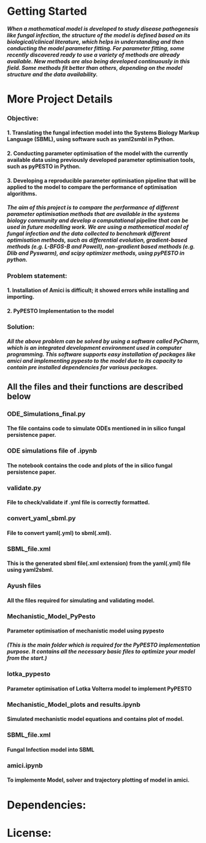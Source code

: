 # Getting Started
##### When a mathematical model is developed to study disease pathogenesis like fungal infection, the structure of the model is defined based on its biological/clinical literature, which helps in understanding and then conducting the model parameter fitting. For parameter fitting, some recently discovered ready to use a variety of methods are already available. New methods are also being developed continuously in this field. Some methods fit better than others, depending on the model structure and the data availability. 

# More Project Details 
### Objective:
#### 1.	Translating the fungal infection model into the Systems Biology Markup Language (SBML), using software such as yaml2smbl in Python.
#### 2.	Conducting parameter optimisation of the model with the currently available data using previously developed parameter optimisation tools, such as pyPESTO in Python.
#### 3.	Developing a reproducible parameter optimisation pipeline that will be applied to the model to compare the performance of optimisation algorithms.

##### The aim of this project is to compare the performance of different parameter optimisation methods that are available in the systems biology community and develop a computational pipeline that can be used in future modelling work. We are using a mathematical model of fungal infection and the data collected to benchmark different optimisation methods, such as differential evolution, gradient-based methods (e.g. L-BFGS-B and Powell), non-gradient based methods (e.g. Dlib and Pyswarm), and scipy optimizer methods, using pyPESTO in python.

### Problem statement:
#### 1. Installation of Amici is difficult; it showed errors while installing and importing.
#### 2. PyPESTO Implementation to the model
### Solution:
##### All the above problem can be solved by using a software called PyCharm, which is an integrated development environment used in computer programming. This software supports easy installation of packages like amici and implementing pypesto to the model due to its capacity to contain pre installed dependencies for various packages.

## All the files and their functions are described below
### ODE_Simulations_final.py
#### The file contains code to simulate ODEs mentioned in in silico fungal persistence paper.
### ODE simulations file of .ipynb
#### The notebook contains the code and plots of the in silico fungal persistence paper.
### validate.py
#### File to check/validate if .yml file is correctly formatted.
### convert_yaml_sbml.py
#### File to convert yaml(.yml) to sbml(.xml).
### SBML_file.xml
#### This is the generated sbml file(.xml extension) from the yaml(.yml) file using yaml2sbml.
### Ayush files
#### All the files required for simulating and validating model.
### Mechanistic_Model_PyPesto
#### Parameter optimisation of mechanistic model using pypesto
##### (This is the main folder which is required for the PyPESTO implementation purpose. It contains all the necessary basic files to optimize your model from the start.)
### lotka_pypesto
#### Parameter optimisation of Lotka Volterra model to implement PyPESTO
### Mechanistic_Model_plots and results.ipynb
#### Simulated mechanistic model equations and contains plot of model.
### SBML_file.xml
#### Fungal Infection model into SBML
### amici.ipynb
#### To implemente Model, solver and trajectory plotting of model in amici.

# Dependencies:
# License: 
